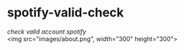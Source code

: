 # spotify-valid-check
*check valid account spotify*<br>
<img src="images/about.png", width="300" height="300">
